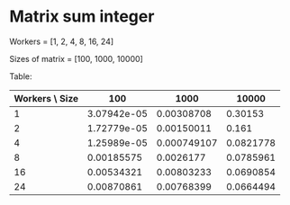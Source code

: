 # Matrix sum integer

Workers = [1, 2, 4, 8, 16, 24]

Sizes of matrix = [100, 1000, 10000]

Table:

| Workers \\ Size | 100         | 1000        | 10000     |
| --------------- | ----------- | ----------- | --------- |
| 1               | 3.07942e-05 | 0.00308708  | 0.30153   |
| 2               | 1.72779e-05 | 0.00150011  | 0.161     |
| 4               | 1.25989e-05 | 0.000749107 | 0.0821778 |
| 8               | 0.00185575  | 0.0026177   | 0.0785961 |
| 16              | 0.00534321  | 0.00803233  | 0.0690854 |
| 24              | 0.00870861  | 0.00768399  | 0.0664494 |
